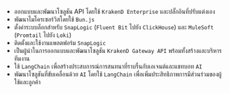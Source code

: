- ออกแบบและพัฒนาโซลูชัน API โดยใช้ `KrakenD Enterprise` และปลั๊กอินที่ปรับแต่งเอง
- พัฒนาไมโครเซอร์วิสโดยใช้ `Bun.js`
- ตั้งค่าระบบล็อกสำหรับ `SnapLogic` (`Fluent Bit` ไปยัง `ClickHouse`) และ `MuleSoft` (`Promtail` ไปยัง `Loki`)
- ติดตั้งและใช้งานแพลตฟอร์ม `SnapLogic`
- เป็นผู้นำในการออกแบบและพัฒนาโซลูชัน `KrakenD Gateway API` พร้อมทั้งสร้างและบริหารทีมงาน
- ใช้ `LangChain` เพื่อสร้างประสบการณ์การสนทนาที่ราบรื่นกับเอเจนต์และแชทบอท `AI`
- พัฒนาโซลูชันที่ขับเคลื่อนด้วย `AI` โดยใช้ `LangChain` เพื่อเพิ่มประสิทธิภาพการมีส่วนร่วมของผู้ใช้และลูกค้า
